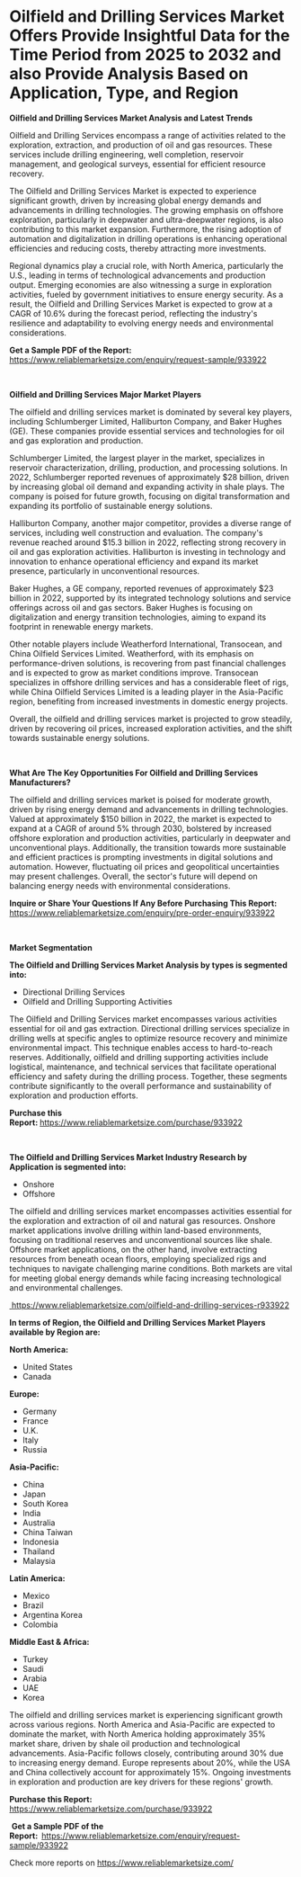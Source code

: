 <p><h1>Oilfield and Drilling Services Market Offers Provide Insightful Data for the Time Period from 2025 to 2032 and also Provide Analysis Based on Application, Type, and Region</h1></p><p><strong>Oilfield and Drilling Services Market Analysis and Latest Trends</strong></p>
<p><p>Oilfield and Drilling Services encompass a range of activities related to the exploration, extraction, and production of oil and gas resources. These services include drilling engineering, well completion, reservoir management, and geological surveys, essential for efficient resource recovery. </p><p>The Oilfield and Drilling Services Market is expected to experience significant growth, driven by increasing global energy demands and advancements in drilling technologies. The growing emphasis on offshore exploration, particularly in deepwater and ultra-deepwater regions, is also contributing to this market expansion. Furthermore, the rising adoption of automation and digitalization in drilling operations is enhancing operational efficiencies and reducing costs, thereby attracting more investments.</p><p>Regional dynamics play a crucial role, with North America, particularly the U.S., leading in terms of technological advancements and production output. Emerging economies are also witnessing a surge in exploration activities, fueled by government initiatives to ensure energy security. As a result, the Oilfield and Drilling Services Market is expected to grow at a CAGR of 10.6% during the forecast period, reflecting the industry's resilience and adaptability to evolving energy needs and environmental considerations.</p></p>
<p><strong>Get a Sample PDF of the Report:&nbsp;</strong> <a href="https://www.reliablemarketsize.com/enquiry/request-sample/933922?utm_campaign=1789&utm_medium=2&utm_source=Github&utm_content=ia&utm_term=07032025&utm_id=oilfield-and-drilling-services">https://www.reliablemarketsize.com/enquiry/request-sample/933922</a></p>
<p>&nbsp;</p>
<p><strong>Oilfield and Drilling Services Major Market Players</strong></p>
<p><p>The oilfield and drilling services market is dominated by several key players, including Schlumberger Limited, Halliburton Company, and Baker Hughes (GE). These companies provide essential services and technologies for oil and gas exploration and production.</p><p>Schlumberger Limited, the largest player in the market, specializes in reservoir characterization, drilling, production, and processing solutions. In 2022, Schlumberger reported revenues of approximately $28 billion, driven by increasing global oil demand and expanding activity in shale plays. The company is poised for future growth, focusing on digital transformation and expanding its portfolio of sustainable energy solutions.</p><p>Halliburton Company, another major competitor, provides a diverse range of services, including well construction and evaluation. The company's revenue reached around $15.3 billion in 2022, reflecting strong recovery in oil and gas exploration activities. Halliburton is investing in technology and innovation to enhance operational efficiency and expand its market presence, particularly in unconventional resources.</p><p>Baker Hughes, a GE company, reported revenues of approximately $23 billion in 2022, supported by its integrated technology solutions and service offerings across oil and gas sectors. Baker Hughes is focusing on digitalization and energy transition technologies, aiming to expand its footprint in renewable energy markets.</p><p>Other notable players include Weatherford International, Transocean, and China Oilfield Services Limited. Weatherford, with its emphasis on performance-driven solutions, is recovering from past financial challenges and is expected to grow as market conditions improve. Transocean specializes in offshore drilling services and has a considerable fleet of rigs, while China Oilfield Services Limited is a leading player in the Asia-Pacific region, benefiting from increased investments in domestic energy projects.</p><p>Overall, the oilfield and drilling services market is projected to grow steadily, driven by recovering oil prices, increased exploration activities, and the shift towards sustainable energy solutions.</p></p>
<p>&nbsp;</p>
<p><strong>What Are The Key Opportunities For Oilfield and Drilling Services Manufacturers?</strong></p>
<p><p>The oilfield and drilling services market is poised for moderate growth, driven by rising energy demand and advancements in drilling technologies. Valued at approximately $150 billion in 2022, the market is expected to expand at a CAGR of around 5% through 2030, bolstered by increased offshore exploration and production activities, particularly in deepwater and unconventional plays. Additionally, the transition towards more sustainable and efficient practices is prompting investments in digital solutions and automation. However, fluctuating oil prices and geopolitical uncertainties may present challenges. Overall, the sector's future will depend on balancing energy needs with environmental considerations.</p></p>
<p><strong>Inquire or Share Your Questions If Any Before Purchasing This Report:</strong> <a href="https://www.reliablemarketsize.com/enquiry/pre-order-enquiry/933922?utm_campaign=1789&utm_medium=2&utm_source=Github&utm_content=ia&utm_term=07032025&utm_id=oilfield-and-drilling-services">https://www.reliablemarketsize.com/enquiry/pre-order-enquiry/933922</a></p>
<p>&nbsp;</p>
<p><strong>Market Segmentation</strong></p>
<p><strong>The Oilfield and Drilling Services Market Analysis by types is segmented into:</strong></p>
<p><ul><li>Directional Drilling Services</li><li>Oilfield and Drilling Supporting Activities</li></ul></p>
<p><p>The Oilfield and Drilling Services market encompasses various activities essential for oil and gas extraction. Directional drilling services specialize in drilling wells at specific angles to optimize resource recovery and minimize environmental impact. This technique enables access to hard-to-reach reserves. Additionally, oilfield and drilling supporting activities include logistical, maintenance, and technical services that facilitate operational efficiency and safety during the drilling process. Together, these segments contribute significantly to the overall performance and sustainability of exploration and production efforts.</p></p>
<p><strong>Purchase this Report:&nbsp;</strong><a href="https://www.reliablemarketsize.com/purchase/933922?utm_campaign=1789&utm_medium=2&utm_source=Github&utm_content=ia&utm_term=07032025&utm_id=oilfield-and-drilling-services">https://www.reliablemarketsize.com/purchase/933922</a></p>
<p>&nbsp;</p>
<p><strong>The Oilfield and Drilling Services Market Industry Research by Application is segmented into:</strong></p>
<p><ul><li>Onshore</li><li>Offshore</li></ul></p>
<p><p>The oilfield and drilling services market encompasses activities essential for the exploration and extraction of oil and natural gas resources. Onshore market applications involve drilling within land-based environments, focusing on traditional reserves and unconventional sources like shale. Offshore market applications, on the other hand, involve extracting resources from beneath ocean floors, employing specialized rigs and techniques to navigate challenging marine conditions. Both markets are vital for meeting global energy demands while facing increasing technological and environmental challenges.</p></p>
<p><a href="https://www.reliablemarketsize.com/oilfield-and-drilling-services-r933922?utm_campaign=1789&utm_medium=2&utm_source=Github&utm_content=ia&utm_term=07032025&utm_id=oilfield-and-drilling-services">&nbsp;https://www.reliablemarketsize.com/oilfield-and-drilling-services-r933922</a></p>
<p><strong>In terms of Region, the Oilfield and Drilling Services Market Players available by Region are:</strong></p>
<p>
    <p> <strong> North America: </strong>
        <ul>
            <li>United States</li>
            <li>Canada</li>
        </ul>
        </p> 
    <p> <strong> Europe: </strong>
        <ul>
            <li>Germany</li>
            <li>France</li>
            <li>U.K.</li>
            <li>Italy</li>
            <li>Russia</li>
        </ul>
        </p> 
    <p> <strong> Asia-Pacific: </strong>
        <ul>
            <li>China</li>
            <li>Japan</li>
            <li>South Korea</li>
            <li>India</li>
            <li>Australia</li>
            <li>China Taiwan</li>
            <li>Indonesia</li>
            <li>Thailand</li>
            <li>Malaysia</li>
        </ul>
        </p> 
    <p> <strong> Latin America: </strong>
        <ul>
            <li>Mexico</li>
            <li>Brazil</li>
            <li>Argentina Korea</li>
            <li>Colombia</li>
        </ul>
        </p> 
    <p> <strong> Middle East & Africa: </strong>
        <ul>
            <li>Turkey</li>
            <li>Saudi</li>
            <li>Arabia</li>
            <li>UAE</li>
            <li>Korea</li>
        </ul>
    </p>
    </p>
<p><p>The oilfield and drilling services market is experiencing significant growth across various regions. North America and Asia-Pacific are expected to dominate the market, with North America holding approximately 35% market share, driven by shale oil production and technological advancements. Asia-Pacific follows closely, contributing around 30% due to increasing energy demand. Europe represents about 20%, while the USA and China collectively account for approximately 15%. Ongoing investments in exploration and production are key drivers for these regions' growth.</p></p>
<p><strong>Purchase this Report: </strong><a href="https://www.reliablemarketsize.com/purchase/933922?utm_campaign=1789&utm_medium=2&utm_source=Github&utm_content=ia&utm_term=07032025&utm_id=oilfield-and-drilling-services">https://www.reliablemarketsize.com/purchase/933922</a></p>
<p>&nbsp;<strong>Get a Sample PDF of the Report:&nbsp;&nbsp;</strong><a href="https://www.reliablemarketsize.com/enquiry/request-sample/933922?utm_campaign=1789&utm_medium=2&utm_source=Github&utm_content=ia&utm_term=07032025&utm_id=oilfield-and-drilling-services">https://www.reliablemarketsize.com/enquiry/request-sample/933922</a></p>
<p><strong></strong></p>
<p>Check more reports on <a href="https://www.reliablemarketsize.com/?utm_campaign=1789&utm_medium=2&utm_source=Github&utm_content=ia&utm_term=07032025&utm_id=oilfield-and-drilling-services">https://www.reliablemarketsize.com/</a></p>